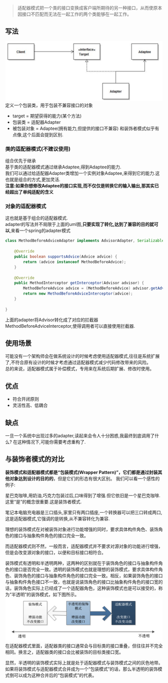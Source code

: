 > 适配器模式把一个类的接口变换成客户端所期待的另一种接口，从而使原本因接口不匹配而无法在一起工作的两个类能够在一起工作。
> <!-- more -->
## 写法
![](适配器模式/1562038188418.png)
定义一个包装类，用于包装不兼容接口的对象  
- target = 期望获得的能力(某个方法)
- 包装类 = 适配器Adapter
- 被包装对象 = Adaptee(拥有能力,但提供的接口不兼容)
和装饰者模式似乎有点像,这个后面会提到区别.

### 类的适配器模式(不建议使用)
组合优先于继承     
基于类的适配器模式通过继承Adaptee,得到Adaptee的能力.     
我们可以通过给适配器Adapter类增加一个实例对象Adaptee,来得到它的能力.这也就是组合的方式,更加灵活.    
**注意:如果你想修改Adaptee的接口实现,而不仅仅是转换它的输入输出,那其实已经超出了单纯适配的含义**

### 对象的适配器模式
这也就是基于组合的适配器模式.     
adapter的写法并不局限于上面的uml图,**只要实现了转化,达到了兼容的目的就可以**,来看一个spring的adapter模式
```java
class MethodBeforeAdviceAdapter implements AdvisorAdapter, Serializable {

    @Override
    public boolean supportsAdvice(Advice advice) {
        return (advice instanceof MethodBeforeAdvice);
    }

    @Override
    public MethodInterceptor getInterceptor(Advisor advisor) {
        MethodBeforeAdvice advice = (MethodBeforeAdvice) advisor.getAdvice();
        return new MethodBeforeAdviceInterceptor(advice);
    }

}
```
上面的adapter将Advisor转化成了对应的拦截器MethodBeforeAdviceInterceptor,使得调用者可以直接使用拦截器.


## 使用场景
可能没有一个架构师会在做系统设计的时候考虑使用适配器模式,往往是系统扩展了,不符合原有设计的时候才考虑通过适配器模式减少代码修改带来的风险。   
总的来说，适配器模式属于补偿模式，专用来在系统后期扩展、修改时使用。
## 优点
- 符合开闭原则
- 灵活性高、低耦合


## 缺点
一旦一个系统中出现过多的adapter,读起来会令人十分困惑,我最终到底调用了什么?
在这种情况下,可能你需要考虑重构了.

## 与装饰者模式的对比
**装饰模式和适配器模式都是“包装模式(Wrapper Pattern)”，它们都是通过封装其他对象达到设计的目的的**，但是它们的形态有很大区别。
我们可以看一个感性的例子:    

星巴克咖啡,用奶油,巧克力包装过后,口味得到了增强.但它依旧是一个星巴克咖啡.这里“是”的概念很重要.这是装饰者模式.         

笔记本电脑充电器是三口插头,家里只有两口插座,一个转换器可以把三口转成两口,这是适配器模式,它强调的是转换,从不兼容转化为兼容.    

理想的装饰模式在对被装饰对象进行功能增强的同时，要求具体构件角色、装饰角色的接口与抽象构件角色的接口完全一致。

而适配器模式则不然，一般而言，适配器模式并不要求对源对象的功能进行增强，但是会改变源对象的接口，以便和目标接口相符合。  

装饰模式有透明和半透明两种，这两种的区别就在于装饰角色的接口与抽象构件角色的接口是否完全一致。透明的装饰模式也就是理想的装饰模式，要求具体构件角色、装饰角色的接口与抽象构件角色的接口完全一致。相反，如果装饰角色的接口与抽象构件角色接口不一致，也就是说装饰角色的接口比抽象构件角色的接口宽的话，装饰角色实际上已经成了一个适配器角色，这种装饰模式也是可以接受的，称为“半透明”的装饰模式，如下图所示。
![](适配器模式/1562045201985.png)
在适配器模式里面，适配器类的接口通常会与目标类的接口重叠，但往往并不完全相同。换言之，适配器类的接口会比被装饰的目标类接口宽。

显然，半透明的装饰模式实际上就是处于适配器模式与装饰模式之间的灰色地带。如果将装饰模式与适配器模式合并成为一个“包装模式”的话，那么半透明的装饰模式倒可以成为这种合并后的“包装模式”的代表。
